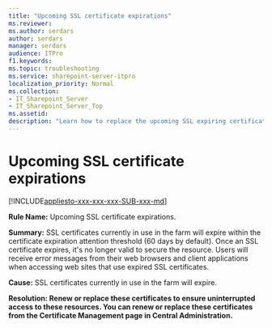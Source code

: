 ```yaml
---
title: "Upcoming SSL certificate expirations"
ms.reviewer: 
ms.author: serdars
author: serdars
manager: serdars
audience: ITPro
f1.keywords:
ms.topic: troubleshooting
ms.service: sharepoint-server-itpro
localization_priority: Normal
ms.collection:
- IT_Sharepoint_Server
- IT_Sharepoint_Server_Top
ms.assetid:
description: "Learn how to replace the upcoming SSL expiring certificates."
---
```


# Upcoming SSL certificate expirations

[!INCLUDE[appliesto-xxx-xxx-xxx-SUB-xxx-md](../includes/appliesto-xxx-xxx-xxx-SUB-xxx-md.md)] 

 **Rule Name:** Upcoming SSL certificate expirations.
  
 **Summary:** SSL certificates currently in use in the farm will expire within the certificate expiration attention threshold (60 days by default). Once an SSL certificate expires, it's no longer valid to secure the resource. Users will receive error messages from their web browsers and client applications when accessing web sites that use expired SSL certificates.
  
 **Cause:** SSL certificates currently in use in the farm will expire.
  
 **Resolution: Renew or replace these certificates to ensure uninterrupted access to these resources. You can renew or replace these certificates from the Certificate Management page in Central Administration.**
